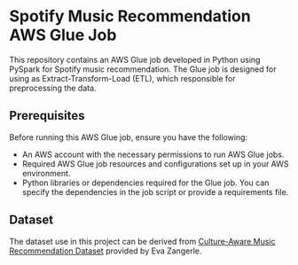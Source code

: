 # Spotify Music Recommendation AWS Glue Job

This repository contains an AWS Glue job developed in Python using PySpark for Spotify music recommendation. The Glue job is designed for using as Extract-Transform-Load (ETL), which responsible for preprocessing the data.

## Prerequisites

Before running this AWS Glue job, ensure you have the following:

- An AWS account with the necessary permissions to run AWS Glue jobs.
- Required AWS Glue job resources and configurations set up in your AWS environment.
- Python libraries or dependencies required for the Glue job. You can specify the dependencies in the job script or provide a requirements file.

## Dataset
The dataset use in this project can be derived from [Culture-Aware Music Recommendation Dataset](https://zenodo.org/records/3477842) provided by Eva Zangerle.

